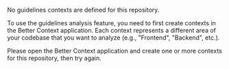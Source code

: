 No guidelines contexts are defined for this repository.

To use the guidelines analysis feature, you need to first create contexts in the Better Context application. Each context represents a different area of your codebase that you want to analyze (e.g., "Frontend", "Backend", etc.).

Please open the Better Context application and create one or more contexts for this repository, then try again.
